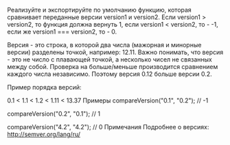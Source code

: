 Реализуйте и экспортируйте по умолчанию функцию, которая сравнивает переданные версии version1 и version2. Если version1 > version2, то функция должна вернуть 1, если version1 < version2, то - -1, если же version1 === version2, то - 0.

Версия - это строка, в которой два числа (мажорная и минорные версии) разделены точкой, например: 12.11. Важно понимать, что версия - это не число с плавающей точкой, а несколько чисел не связанных между собой. Проверка на больше/меньше производится сравнением каждого числа независимо. Поэтому версия 0.12 больше версии 0.2.

Пример порядка версий:

0.1 < 1.1 < 1.2 < 1.11 < 13.37
Примеры
compareVersion("0.1", "0.2"); // -1

compareVersion("0.2", "0.1"); // 1

compareVersion("4.2", "4.2"); // 0
Примечания
Подробнее о версиях: http://semver.org/lang/ru/
